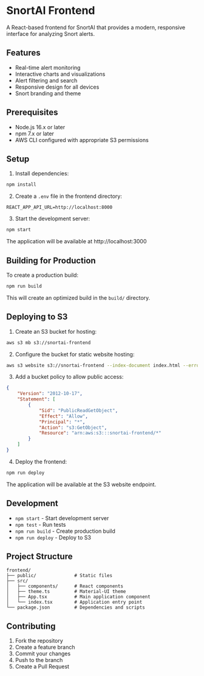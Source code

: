 # SnortAI Frontend

A React-based frontend for SnortAI that provides a modern, responsive interface for analyzing Snort alerts.

## Features

- Real-time alert monitoring
- Interactive charts and visualizations
- Alert filtering and search
- Responsive design for all devices
- Snort branding and theme

## Prerequisites

- Node.js 16.x or later
- npm 7.x or later
- AWS CLI configured with appropriate S3 permissions

## Setup

1. Install dependencies:
```bash
npm install
```

2. Create a `.env` file in the frontend directory:
```
REACT_APP_API_URL=http://localhost:8000
```

3. Start the development server:
```bash
npm start
```

The application will be available at http://localhost:3000

## Building for Production

To create a production build:

```bash
npm run build
```

This will create an optimized build in the `build/` directory.

## Deploying to S3

1. Create an S3 bucket for hosting:
```bash
aws s3 mb s3://snortai-frontend
```

2. Configure the bucket for static website hosting:
```bash
aws s3 website s3://snortai-frontend --index-document index.html --error-document index.html
```

3. Add a bucket policy to allow public access:
```json
{
    "Version": "2012-10-17",
    "Statement": [
        {
            "Sid": "PublicReadGetObject",
            "Effect": "Allow",
            "Principal": "*",
            "Action": "s3:GetObject",
            "Resource": "arn:aws:s3:::snortai-frontend/*"
        }
    ]
}
```

4. Deploy the frontend:
```bash
npm run deploy
```

The application will be available at the S3 website endpoint.

## Development

- `npm start` - Start development server
- `npm test` - Run tests
- `npm run build` - Create production build
- `npm run deploy` - Deploy to S3

## Project Structure

```
frontend/
├── public/              # Static files
├── src/
│   ├── components/      # React components
│   ├── theme.ts         # Material-UI theme
│   ├── App.tsx          # Main application component
│   └── index.tsx        # Application entry point
└── package.json         # Dependencies and scripts
```

## Contributing

1. Fork the repository
2. Create a feature branch
3. Commit your changes
4. Push to the branch
5. Create a Pull Request
